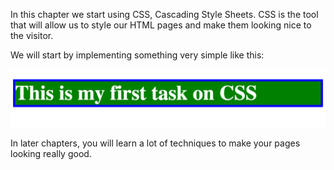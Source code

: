 In this chapter we start using CSS, Cascading Style Sheets. CSS is the tool that will allow
us to style our HTML pages and make them looking nice to the visitor.

We will start by implementing something very simple like this:

![./images/CSS - WEB Page](./images/task-on-css-first-exercise.png)

In later chapters, you will learn a lot of techniques to make your pages looking really good.
